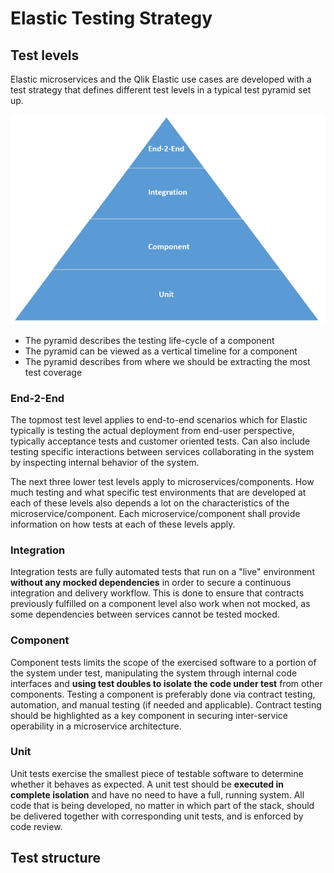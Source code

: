 # Elastic Testing Strategy
## Test levels
Elastic microservices and the Qlik Elastic use cases are developed with a test strategy that defines different test levels in a typical test pyramid set up.

![Data model](./images/test-pyramid.png)

* The pyramid describes the testing life-cycle of a component
* The pyramid can be viewed as a vertical timeline for a component
* The pyramid describes from where we should be extracting the most test coverage

### End-2-End
The topmost test level applies to end-to-end scenarios which for Elastic typically is testing the actual deployment from end-user perspective, typically acceptance tests and customer oriented tests. Can also include testing specific interactions between services collaborating in the system by inspecting internal behavior of the system.

The next three lower test levels apply to microservices/components. How much testing and what specific test environments that are developed at each of these levels also depends a lot on the characteristics of the microservice/component. Each microservice/component shall provide information on how tests at each of these levels apply.

### Integration
Integration tests are fully automated tests that run on a "live" environment **without any mocked dependencies** in order to secure a continuous integration and delivery workflow. This is done to ensure that contracts previously fulfilled on a component level also work when not mocked, as some dependencies between services cannot be tested mocked.

### Component
Component tests limits the scope of the exercised software to a portion of the system under test, manipulating the system through internal code interfaces and **using test doubles to isolate the code under test** from other components. Testing a component is preferably done via contract testing, automation, and manual testing (if needed and applicable). Contract testing should be highlighted as a key component in securing inter-service operability in a microservice architecture.

### Unit
Unit tests exercise the smallest piece of testable software to determine whether it behaves as expected. A unit test should be **executed in complete isolation** and have no need to have a full, running system. All code that is being developed, no matter in which part of the stack, should be delivered together with corresponding unit tests, and is enforced by code review.

## Test structure
